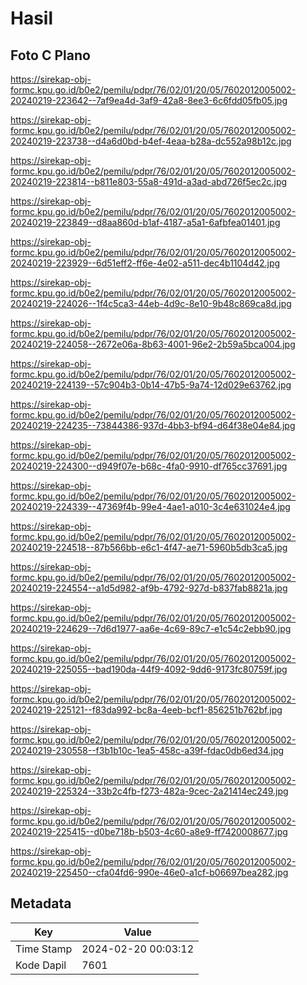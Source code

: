 # Hasil

## Foto C Plano

https://sirekap-obj-formc.kpu.go.id/b0e2/pemilu/pdpr/76/02/01/20/05/7602012005002-20240219-223642--7af9ea4d-3af9-42a8-8ee3-6c6fdd05fb05.jpg

https://sirekap-obj-formc.kpu.go.id/b0e2/pemilu/pdpr/76/02/01/20/05/7602012005002-20240219-223738--d4a6d0bd-b4ef-4eaa-b28a-dc552a98b12c.jpg

https://sirekap-obj-formc.kpu.go.id/b0e2/pemilu/pdpr/76/02/01/20/05/7602012005002-20240219-223814--b811e803-55a8-491d-a3ad-abd726f5ec2c.jpg

https://sirekap-obj-formc.kpu.go.id/b0e2/pemilu/pdpr/76/02/01/20/05/7602012005002-20240219-223849--d8aa860d-b1af-4187-a5a1-6afbfea01401.jpg

https://sirekap-obj-formc.kpu.go.id/b0e2/pemilu/pdpr/76/02/01/20/05/7602012005002-20240219-223929--6d51eff2-ff6e-4e02-a511-dec4b1104d42.jpg

https://sirekap-obj-formc.kpu.go.id/b0e2/pemilu/pdpr/76/02/01/20/05/7602012005002-20240219-224026--1f4c5ca3-44eb-4d9c-8e10-9b48c869ca8d.jpg

https://sirekap-obj-formc.kpu.go.id/b0e2/pemilu/pdpr/76/02/01/20/05/7602012005002-20240219-224058--2672e06a-8b63-4001-96e2-2b59a5bca004.jpg

https://sirekap-obj-formc.kpu.go.id/b0e2/pemilu/pdpr/76/02/01/20/05/7602012005002-20240219-224139--57c904b3-0b14-47b5-9a74-12d029e63762.jpg

https://sirekap-obj-formc.kpu.go.id/b0e2/pemilu/pdpr/76/02/01/20/05/7602012005002-20240219-224235--73844386-937d-4bb3-bf94-d64f38e04e84.jpg

https://sirekap-obj-formc.kpu.go.id/b0e2/pemilu/pdpr/76/02/01/20/05/7602012005002-20240219-224300--d949f07e-b68c-4fa0-9910-df765cc37691.jpg

https://sirekap-obj-formc.kpu.go.id/b0e2/pemilu/pdpr/76/02/01/20/05/7602012005002-20240219-224339--47369f4b-99e4-4ae1-a010-3c4e631024e4.jpg

https://sirekap-obj-formc.kpu.go.id/b0e2/pemilu/pdpr/76/02/01/20/05/7602012005002-20240219-224518--87b566bb-e6c1-4f47-ae71-5960b5db3ca5.jpg

https://sirekap-obj-formc.kpu.go.id/b0e2/pemilu/pdpr/76/02/01/20/05/7602012005002-20240219-224554--a1d5d982-af9b-4792-927d-b837fab8821a.jpg

https://sirekap-obj-formc.kpu.go.id/b0e2/pemilu/pdpr/76/02/01/20/05/7602012005002-20240219-224629--7d6d1977-aa6e-4c69-89c7-e1c54c2ebb90.jpg

https://sirekap-obj-formc.kpu.go.id/b0e2/pemilu/pdpr/76/02/01/20/05/7602012005002-20240219-225055--bad190da-44f9-4092-9dd6-9173fc80759f.jpg

https://sirekap-obj-formc.kpu.go.id/b0e2/pemilu/pdpr/76/02/01/20/05/7602012005002-20240219-225121--f83da992-bc8a-4eeb-bcf1-856251b762bf.jpg

https://sirekap-obj-formc.kpu.go.id/b0e2/pemilu/pdpr/76/02/01/20/05/7602012005002-20240219-230558--f3b1b10c-1ea5-458c-a39f-fdac0db6ed34.jpg

https://sirekap-obj-formc.kpu.go.id/b0e2/pemilu/pdpr/76/02/01/20/05/7602012005002-20240219-225324--33b2c4fb-f273-482a-9cec-2a21414ec249.jpg

https://sirekap-obj-formc.kpu.go.id/b0e2/pemilu/pdpr/76/02/01/20/05/7602012005002-20240219-225415--d0be718b-b503-4c60-a8e9-ff7420008677.jpg

https://sirekap-obj-formc.kpu.go.id/b0e2/pemilu/pdpr/76/02/01/20/05/7602012005002-20240219-225450--cfa04fd6-990e-46e0-a1cf-b06697bea282.jpg


## Metadata

| Key        | Value               |
| ---------- | ------------------- |
| Time Stamp | 2024-02-20 00:03:12 |
| Kode Dapil | 7601                |



